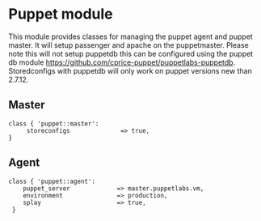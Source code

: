 # Puppet module #

This module provides classes for managing the puppet agent and puppet master. 
It will setup passenger and apache on the puppetmaster. Please note this will 
not setup puppetdb this can be configured using the puppet db module 
https://github.com/cprice-puppet/puppetlabs-puppetdb. Storedconfigs with puppetdb 
will only work on puppet versions new than 2.7.12.

## Master ##

	class { 'puppet::master':
	     storeconfigs              => true,
	}

## Agent ##

	class { 'puppet::agent':
	 	puppet_server             => master.puppetlabs.vm,
	 	environment               => production,
	 	splay                     => true,
	 }
